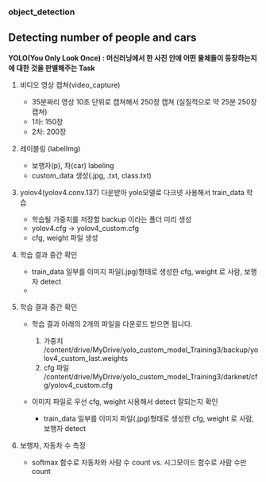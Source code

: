### object_detection
## Detecting number of people and cars

**YOLO(You Only Look Once) : 머신러닝에서 한 사진 안에 어떤 물체들이 등장하는지에 대한 것을 판별해주는 Task**

1. 비디오 영상 캡쳐(video_capture)
     - 35분짜리 영상 10초 단위로 캡쳐해서 250장 캡쳐 (실질적으로 약 25분 250장 캡쳐)
     - 1차: 150장
     - 2차: 200장
     

2. 레이블링 (labelImg)
      - 보행자(p), 차(car) labeling
      - custom_data 생성(.jpg, .txt, class.txt)


3. yolov4(yolov4.conv.137) 다운받아 yolo모델로 다크넷 사용해서 train_data 학습
     -  학습될 가중치를 저장할 backup 이라는 폴더 미리 생성
     -  yolov4.cfg -> yolov4_custom.cfg 
     - cfg, weight 파일 생성

5. 학습 결과 중간 확인
     - train_data 일부를  이미지 파일(.jpg)형태로 생성한 cfg, weight 로 사람, 보행자 detect 
     - 
5. 학습 결과 중간 확인
     - 학습 결과
          아래의 2개의 파일을 다운로드 받으면 됩니다.
          1. 가중치
                /content/drive/MyDrive/yolo_custom_model_Training3/backup/yolov4_custom_last.weights
          2. cfg 파일
                /content/drive/MyDrive/yolo_custom_model_Training3/darknet/cfg/yolov4_custom.cfg

     - 이미지 파일로 우선 cfg, weight 사용해서 detect 잘되는지 확인
          - train_data 일부를  이미지 파일(.jpg)형태로 생성한 cfg, weight 로 사람, 보행자 detect 
     
  
  
6. 보행자, 자동차 수 측정
     - softmax 함수로 자동차와 사람 수 count  vs. 시그모이드 함수로 사람 수만 count

